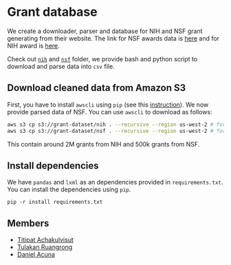 # Grant database

We create a downloader, parser and database for NIH and NSF grant generating
from their website. The link for NSF awards data is [here](https://www.nsf.gov/awardsearch/download.jsp) and
for NIH award is [here](http://exporter.nih.gov/ExPORTER_Catalog.aspx).

Check out [`nih`](/nih) and [`nsf`](/nsf) folder, we provide bash and
python script to download and parse data into `csv` file.


## Download cleaned data from Amazon S3

First, you have to install `awscli` using `pip` (see this [instruction](http://docs.aws.amazon.com/cli/latest/userguide/installing.html)).
We now provide parsed data of NSF. You can use `awscli` to download as follows:

```bash
aws s3 cp s3://grant-dataset/nih . --recursive --region us-west-2 # for nih grant dataset
aws s3 cp s3://grant-dataset/nsf . --recursive --region us-west-2 # for nsf grant dataset
```

This contain around 2M grants from NIH and 500k grants from NSF.


## Install dependencies

We have `pandas` and `lxml` as an dependencies provided in `requirements.txt`.
You can install the dependencies using `pip`.

```
pip -r install requirements.txt
```


## Members

- [Titipat Achakulvisut](http://titipata.github.io/)
- [Tulakan Ruangrong](http://bluenex.github.io/)
- [Daniel Acuna](http://www.scienceofscience.org/)
